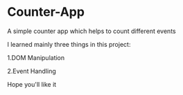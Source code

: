 # Counter-App
A simple counter app which helps to count different events

I learned mainly three things in this project:

1.DOM Manipulation

2.Event Handling

Hope you'll like it
